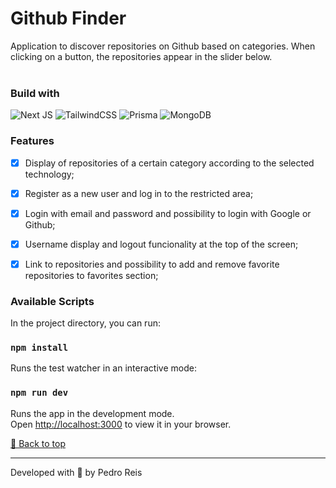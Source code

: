 <div id='top'>

<h1>Github Finder</a></h1>

<div>Application to discover repositories on Github based on categories. When clicking on a button, the repositories appear in the slider below.</div>
<br />

### Build with

![Next JS](https://img.shields.io/badge/Next-black?style=for-the-badge&logo=next.js&logoColor=white)
![TailwindCSS](https://img.shields.io/badge/tailwindcss-%2338B2AC.svg?style=for-the-badge&logo=tailwind-css&logoColor=white)
![Prisma](https://img.shields.io/badge/Prisma-3982CE?style=for-the-badge&logo=Prisma&logoColor=white)
![MongoDB](https://img.shields.io/badge/MongoDB-%234ea94b.svg?style=for-the-badge&logo=mongodb&logoColor=white)

### Features

- [x] Display of repositories of a certain category according to the selected technology;
- [x] Register as a new user and log in to the restricted area;
- [x] Login with email and password and possibility to login with Google or Github;
- [x] Username display and logout funcionality at the top of the screen;
- [x] Link to repositories and possibility to add and remove favorite repositories to favorites section;


### Available Scripts

In the project directory, you can run:

### `npm install`

Runs the test watcher in an interactive mode:

### `npm run dev`

Runs the app in the development mode.\
Open [http://localhost:3000](http://localhost:3000) to view it in your browser.
<br />

<a href='#top'>🔼 Back to top</a>

---

Developed with 🧡 by Pedro Reis
